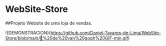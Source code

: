# WebSite-Store
##Projeto Website de uma loja de vendas.

!{DEMONSTRACION}(https://github.com/Daniel-Tavares-de-Lima/WebSite-Store/blob/main/🌻%20de%20van%20gogh%20GIF-min.gif)
